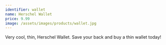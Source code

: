 ```yaml
---
identifier: wallet
name: Herschel Wallet
price: 9.99
image: /assets/images/products/wallet.jpg
---
```


Very cool, thin, Herschel Wallet. Save your back and buy a thin wallet today!
